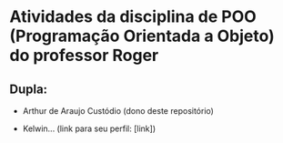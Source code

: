 # Atividades da disciplina de POO (Programação Orientada a Objeto) do professor Roger

## Dupla:
- Arthur de Araujo Custódio (dono deste repositório)

- Kelwin... (link para seu perfil: [link])